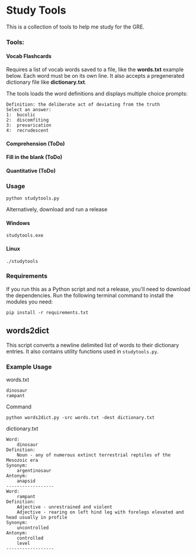 # Study Tools
This is a collection of tools to help me study for the GRE.

### Tools:
#### Vocab Flashcards
Requires a list of vocab words saved to a file, like the **words.txt** example below. Each word must be on its own line.
It also accepts a pregenerated dictionary file like **dictionary.txt**.

The tools loads the word definitions and displays multiple choice prompts:
```
Definition: the deliberate act of deviating from the truth
Select an answer:
1:	bucolic
2:	discomfiting
3:	prevarication
4:	recrudescent
```

#### Comprehension (ToDo)
#### Fill in the blank (ToDo)
#### Quantitative (ToDo)

### Usage
```
python studytools.py
```

Alternatively, download and run a release
#### Windows
```
studytools.exe
```
#### Linux
```
./studytools
```

### Requirements
If you run this as a Python script and not a release, you'll need to download the dependencies.
Run the following terminal command to install the modules you need:
```
pip install -r requirements.txt
```

## words2dict
This script converts a newline delimited list of words to their dictionary entries. It also contains utility functions
used in `studytools.py`.

### Example Usage
words.txt
```
dinosaur
rampant
```

Command
```
python words2dict.py -src words.txt -dest dictionary.txt
```

dictionary.txt
```
Word:
    dinosaur
Definition:
    Noun - any of numerous extinct terrestrial reptiles of the Mesozoic era
Synonym:
    argentinosaur
Antonym:
    anapsid
------------------
Word:
    rampant
Definition:
    Adjective - unrestrained and violent
    Adjective - rearing on left hind leg with forelegs elevated and head usually in profile
Synonym:
    uncontrolled
Antonym:
    controlled
    level
------------------
```